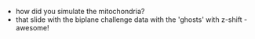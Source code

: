 - how did you simulate the mitochondria?
- that slide with the biplane challenge data with the 'ghosts' with z-shift - awesome!
